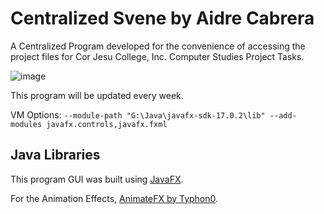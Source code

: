 # Centralized Svene by Aidre Cabrera

A Centralized Program developed for the convenience of accessing the project files for Cor Jesu College, Inc. Computer Studies Project Tasks.

![image](https://user-images.githubusercontent.com/61798731/160700056-2d3895c2-6ba9-4d56-8ba5-86c966841552.png)

This program will be updated every week.


VM Options:
```--module-path "G:\Java\javafx-sdk-17.0.2\lib" --add-modules javafx.controls,javafx.fxml```

## Java Libraries

This program GUI was built using [JavaFX](https://gluonhq.com/products/javafx/).

For the Animation Effects, [AnimateFX by Typhon0](https://github.com/Typhon0/AnimateFX/).


